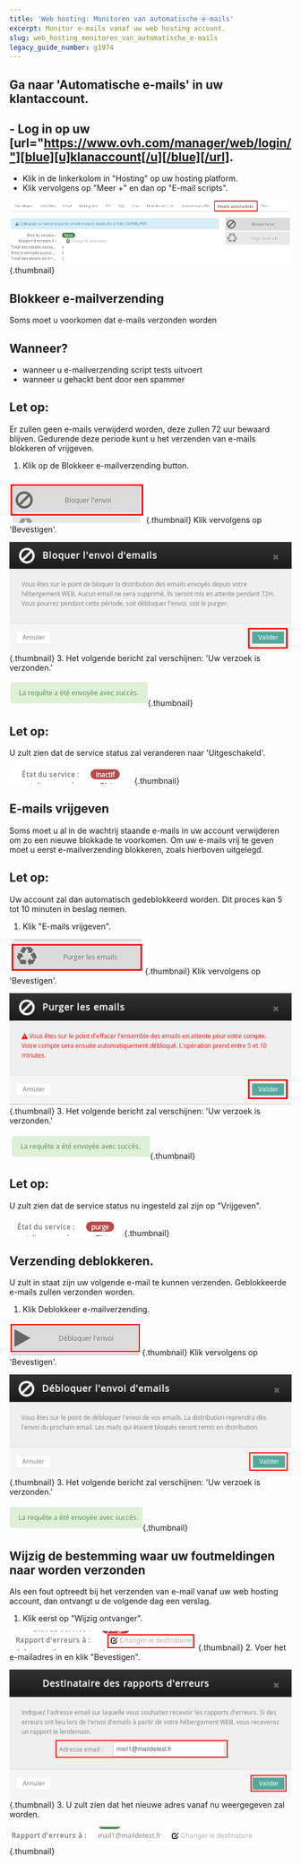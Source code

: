 ```yaml
---
title: 'Web hosting: Monitoren van automatische e-mails'
excerpt: Monitor e-mails vanaf uw web hosting account.
slug: web_hosting_monitoren_van_automatische_e-mails
legacy_guide_number: g1974
---
```



## Ga naar 'Automatische e-mails' in uw klantaccount.

## - Log in op uw [url="https://www.ovh.com/manager/web/login/"][blue][u]klanaccount[/u][/blue][/url].

- Klik in de linkerkolom in "Hosting" op uw hosting platform.
- Klik vervolgens op "Meer +" en dan op "E-mail scripts".



![](images/img_3110.jpg){.thumbnail}


## Blokkeer e-mailverzending
Soms moet u voorkomen dat e-mails verzonden worden

## Wanneer?

- wanneer u e-mailverzending script tests uitvoert
- wanneer u gehackt bent door een spammer



## Let op:
Er zullen geen e-mails verwijderd worden, deze zullen 72 uur bewaard blijven. Gedurende deze periode kunt u het verzenden van e-mails blokkeren of vrijgeven.
1. Klik op de Blokkeer e-mailverzending button.

![](images/img_3111.jpg){.thumbnail}
Klik vervolgens op 'Bevestigen'.

![](images/img_3112.jpg){.thumbnail}
3. Het volgende bericht zal verschijnen: 'Uw verzoek is verzonden.'

![](images/img_3113.jpg){.thumbnail}

## Let op:
U zult zien dat de service status zal veranderen naar 'Uitgeschakeld'.

![](images/img_3114.jpg){.thumbnail}


## E-mails vrijgeven
Soms moet u al in de wachtrij staande  e-mails in uw account verwijderen om zo een nieuwe blokkade te voorkomen. Om uw e-mails vrij te geven moet u eerst e-mailverzending blokkeren, zoals hierboven uitgelegd.

## Let op:
Uw account zal dan automatisch gedeblokkeerd worden. Dit proces kan 5 tot 10 minuten in beslag nemen.
1. Klik "E-mails vrijgeven".

![](images/img_3115.jpg){.thumbnail}
Klik vervolgens op 'Bevestigen'.

![](images/img_3116.jpg){.thumbnail}
3. Het volgende bericht zal verschijnen: 'Uw verzoek is verzonden.'

![](images/img_3117.jpg){.thumbnail}

## Let op:
U zult zien dat de service status nu ingesteld zal zijn op "Vrijgeven".

![](images/img_3118.jpg){.thumbnail}


## Verzending deblokkeren.
U zult in staat zijn uw volgende e-mail te kunnen verzenden. Geblokkeerde e-mails zullen verzonden worden.
1. Klik Deblokkeer e-mailverzending.

![](images/img_3122.jpg){.thumbnail}
Klik vervolgens op 'Bevestigen'.

![](images/img_3123.jpg){.thumbnail}
3. Het volgende bericht zal verschijnen: 'Uw verzoek is verzonden.'

![](images/img_3124.jpg){.thumbnail}


## Wijzig de bestemming waar uw foutmeldingen naar worden verzonden
Als een fout optreedt bij het verzenden van e-mail vanaf uw web hosting account, dan ontvangt u de volgende dag een verslag.
1. Klik eerst op "Wijzig ontvanger".

![](images/img_3119.jpg){.thumbnail}
2. Voer het e-mailadres in en klik "Bevestigen".

![](images/img_3120.jpg){.thumbnail}
3. U zult zien dat het nieuwe adres vanaf nu weergegeven zal worden.

![](images/img_3121.jpg){.thumbnail}

